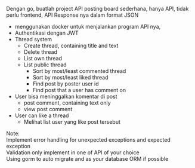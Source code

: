 Dengan go, buatlah project API posting board sederhana, hanya API, tidak perlu frontend,
API Response nya dalam format JSON

- menggunakan docker untuk menjalankan program API nya,  
- Authentikasi dengan JWT  
- Thread system
  - Create thread, containing title and text
  - Delete thread 
  - List own thread 
  - List public thread
    - Sort by most/least commented thread
    - Sort by most/least liked thread
    - Find post by poster user id
    - Find post that a user has comment on
- User bisa meninggalkan komentar di post
  - post comment, containing text only
  - view post comment
- User can like a thread
  - Melihat list user yang like post tersebut

Note:  
Implement error handling for unexpected exceptions and expected exception  
Validation only implement in one of API of your choice  
Using gorm to auto migrate and as your database ORM if possible

